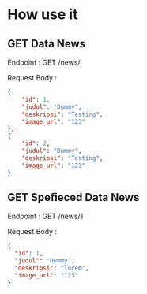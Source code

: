 # How use it

## GET Data News

Endpoint : GET /news/

Request Body :

```json
{
    "id": 1,
    "judul": "Dummy",
    "deskripsi": "Testing",
    "image_url": "123"
},
{
    "id": 2,
    "judul": "Dummy",
    "deskripsi": "Testing",
    "image_url": "123"
}
```

## GET Spefieced Data News

Endpoint : GET /news/1

Request Body :

```json
{
  "id": 1,
  "judul": "Dummy",
  "deskripsi": "lorem",
  "image_url": "123"
}
```
